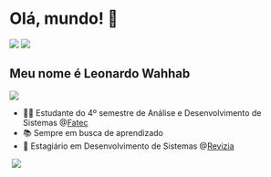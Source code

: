<h1>Olá, mundo! 👋</h1>
<a href="https://www.linkedin.com/in/leonardo-wahhab"><img src="https://img.shields.io/badge/-LinkedIn-%230077B5?style=for-the-badge&logo=linkedin&logoColor=white"></a> 
<a href="mailto:leodwahhab@gmail.com"><img src="https://img.shields.io/badge/-Gmail-red?style=for-the-badge&logo=gmail&logoColor=white"></a>

<h2>Meu nome é Leonardo Wahhab</h2>

<img src="https://skillicons.dev/icons?i=java,spring,mysql,postgres,javascript,html,css,git,github">

- 👨‍💻 Estudante do 4º semestre de Análise e Desenvolvimento de Sistemas @[Fatec](https://www.fateccarapicuiba.edu.br/)
- 📚 Sempre em busca de aprendizado
- 💼 Estagiário em Desenvolvimento de Sistemas @[Revizia](https://revizia.com.br/)

<div>  
  <img src="https://github-readme-stats.vercel.app/api?username=leodwahhab&show_icons=true&count_private=true&hide_border=true&title_color=191970&icon_color=6A5ACD&text_color=c9d1d9&bg_color=0d1117" alt=""> 
  <img src="https://github-readme-stats.vercel.app/api/top-langs/?username=leodwahhab&layout=compact&hide_border=true&title_color=191970&text_color=DCDCDC&bg_color=0d1117">
</div>

<!--
**leodwahhab/leodwahhab** is a ✨ _special_ ✨ repository because its `README.md` (this file) appears on your GitHub profile.

Here are some ideas to get you started:

- 🔭 I’m currently working on ...
- 🌱 I’m currently learning ...
- 👯 I’m looking to collaborate on ...
- 🤔 I’m looking for help with ...
- 💬 Ask me about ...
- 📫 How to reach me: ...
- 😄 Pronouns: ...
- ⚡ Fun fact: ...
-->
